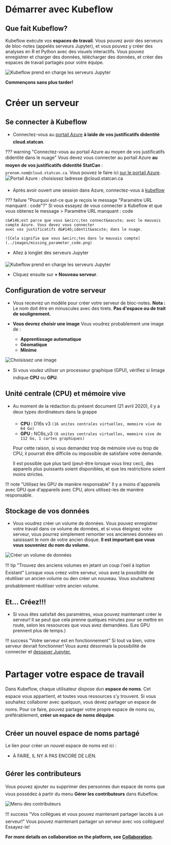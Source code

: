 # D&eacute;marrer avec Kubeflow

## Que fait Kubeflow?

Kubeflow ex&eacute;cute vos **espaces de travail**. Vous pouvez avoir des serveurs de bloc-notes 
(appel&eacute;s serveurs Jupyter), et vous pouvez y cr&eacute;er des analyses en R et Python avec des
visuels interactifs. Vous pouvez enregistrer et charger des donn&eacute;es, t&eacute;l&eacute;charger des donn&eacute;es,
et cr&eacute;er des espaces de travail partag&eacute;s pour votre &eacute;quipe.

![Kubeflow prend en charge les serveurs Jupyter](../images/jupyter_visual.png)

**Commen&ccedil;ons sans plus tarder!**

# Cr&eacute;er un serveur

## Se connecter &agrave; Kubeflow

- Connectez-vous au [portail Azure](https://portal.azure.com) **&agrave; l&#146;aide de vos
  justificatifs d&#146;identit&eacute; cloud.statcan**.
 
??? warning "Connectez-vous au portail Azure au moyen de vos justificatifs d&#146;identit&eacute; dans le nuage"
    Vous devez vous connecter au portail Azure **au moyen de vos justificatifs d&#146;identit&eacute; StatCan** :
    `prenom.nom@cloud.statcan.ca`. Vous pouvez le faire ici [sur le portail Azure](https://portal.azure.com).
    ![Portail Azure : choisissez l&#146;adresse `@cloud.statcan.ca`](../images/azure-login.png)


- Apr&egrave;s avoir ouvert une session dans Azure, connectez-vous &agrave; [kubeflow](https://kubeflow.covid.cloud.statcan.ca)


??? failure "Pourquoi est-ce que je re&ccedil;ois le message "Param&egrave;tre URL manquant : code"?"
    Si vous essayez de vous connecter &agrave; Kubeflow et que vous obtenez le message 
    > Param&egrave;tre URL manquant : code

    c&#146;est parce que vous &ecirc;tes connect&eacute; avec le mauvais compte Azure. Vous devez vous connecter
    avec vos justificatifs d&#146;identit&eacute; dans le nuage.

    ![Cela signifie que vous &ecirc;tes dans le mauvais compte](../images/missing_parameter_code.png)
    






- Allez &agrave; l&#146;onglet des serveurs Jupyter

![Kubeflow prend en charge les serveurs Jupyter](../images/readme/kubeflow_ui.png)

- Cliquez ensuite sur **+ Nouveau serveur**.

## Configuration de votre serveur

- Vous recevrez un mod&egrave;le pour cr&eacute;er votre serveur de bloc-notes.
  **Nota :** Le nom doit &ecirc;tre en minuscules avec des tirets. **Pas d'espace ou de trait de soulignement.**


- **Vous devrez choisir une image** Vous voudrez probablement une image de :

    - **Apprentissage automatique**
    - **G&eacute;omatique**
    - **Minime**

![Choisissez une image](../images/kubeflow_choose_an_image.png)

- Si vous voulez utiliser un processeur graphique (GPU), v&eacute;rifiez si l&#146;image indique **CPU** ou **GPU**.
 
 
## Unit&eacute; centrale (CPU) et m&eacute;moire vive 

- Au moment de la r&eacute;daction du pr&eacute;sent document (21 avril 2020), il y a deux types d&#146;ordinateurs dans
  la grappe

  - **CPU :** D16s v3 `(16 unites centrales virtuelles, memoire vive de 64 Go)`
  - **GPU :** NC6s_v3 `(6 unites centrales virtuelles, memoire vive de 112 Go, 1 cartes graphiques)`
  
  Pour cette raison, si vous demandez trop de m&eacute;moire vive ou trop de CPU, il pourrait &ecirc;tre difficile
  ou impossible de satisfaire votre demande.
  
  Il est possible que plus tard (peut-&ecirc;tre lorsque vous lirez ceci), des appareils plus puissants soient
  disponibles, et que les restrictions soient moins strictes.
  
!!! note "Utilisez les GPU de mani&egrave;re responsable"
    Il y a moins d'appareils avec GPU que d'appareils avec CPU, alors utilisez-les de mani&egrave;re responsable.
    
    
## Stockage de vos donn&eacute;es

- Vous voudrez cr&eacute;er un volume de donn&eacute;es. Vous pouvez enregistrer votre travail dans ce volume de donn&eacute;es,
  et si vous &eacute;teignez votre serveur, vous pourrez simplement remonter vos anciennes donn&eacute;es
  en saisissant le nom de votre ancien disque. **Il est important que vous vous souveniez du
  nom du volume.**

![Cr&eacute;er un volume de donn&eacute;es](../images/kubeflow_volumes.png)
 
!!! tip "Trouvez des anciens volumes en jetant un coup l'oeil &agrave; l&#146;option Existant"
    Lorsque vous cr&eacute;ez votre serveur, vous avez la possibilit&eacute; de r&eacute;utiliser un ancien volume
    ou d&#146;en cr&eacute;er un nouveau. Vous souhaiterez probablement r&eacute;utiliser votre ancien volume.
 
## Et... Cr&eacute;ez!!!

- Si vous &ecirc;tes satisfait des param&egrave;tres, vous pouvez maintenant cr&eacute;er le serveur! 
  Il se peut que cela prenne quelques minutes pour se mettre en route, selon les ressources 
  que vous avez demand&eacute;es. (Les GPU prennent plus de temps.)
 
!!! success "Votre serveur est en fonctionnement" 
    Si tout va bien, votre serveur devrait fonctionner! Vous aurez d&eacute;sormais
    la possibilit&eacute; de connecter et [d&#146;essayer Jupyter.](/1-Experiments/Jupyter)

# Partager votre espace de travail

Dans Kubeflow, chaque utilisateur dispose d&#146;un **espace de noms**. Cet espace vous appartient, 
et toutes vous ressources s'y trouvent. Si vous souhaitez collaborer avec quelqu&#146;un, vous
devez partager un espace de noms. Pour ce faire, pouvez partager votre propre
espace de noms ou, pr&eacute;f&eacute;rablement, **cr&eacute;er un espace de noms d&#146;&eacute;quipe**. 

## Cr&eacute;er un nouvel espace de noms partag&eacute;

Le lien pour cr&eacute;er un nouvel espace de noms est ici :
- &Agrave; FAIRE, IL N&#146;Y A PAS ENCORE DE LIEN.

## G&eacute;rer les contributeurs

Vous pouvez ajouter ou supprimer des personnes d&#146;un espace de noms 
que vous poss&eacute;dez &agrave; partir du menu **G&eacute;rer les contributeurs** dans Kubeflow.

![Menu des contributeurs](../images/kubeflow_contributors.png)

!!! success "Vos coll&egrave;gues et vous pouvez maintenant partager l&#146;acc&egrave;s &agrave; un serveur!"
    Vous pouvez maintenant partager un serveur avec vos coll&egrave;gues! Essayez-le!


**For more details on collaboration on the platform, see [Collaboration](/Collaboration).**

